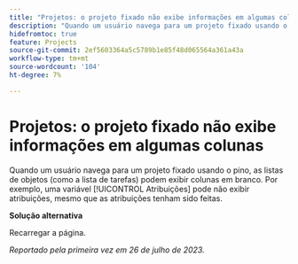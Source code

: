 ```yaml
---
title: "Projetos: o projeto fixado não exibe informações em algumas colunas"
description: "Quando um usuário navega para um projeto fixado usando o pino, as listas de objetos (como a lista de tarefas) podem exibir colunas em branco. Por exemplo, uma variável [!UICONTROL Atribuições] pode não exibir atribuições, mesmo que as atribuições tenham sido feitas."
hidefromtoc: true
feature: Projects
source-git-commit: 2ef5603364a5c5789b1e85f48d065564a361a43a
workflow-type: tm+mt
source-wordcount: '104'
ht-degree: 7%

---
```



# Projetos: o projeto fixado não exibe informações em algumas colunas

Quando um usuário navega para um projeto fixado usando o pino, as listas de objetos (como a lista de tarefas) podem exibir colunas em branco. Por exemplo, uma variável [!UICONTROL Atribuições] pode não exibir atribuições, mesmo que as atribuições tenham sido feitas.

**Solução alternativa**

Recarregar a página.

_Reportado pela primeira vez em 26 de julho de 2023._

